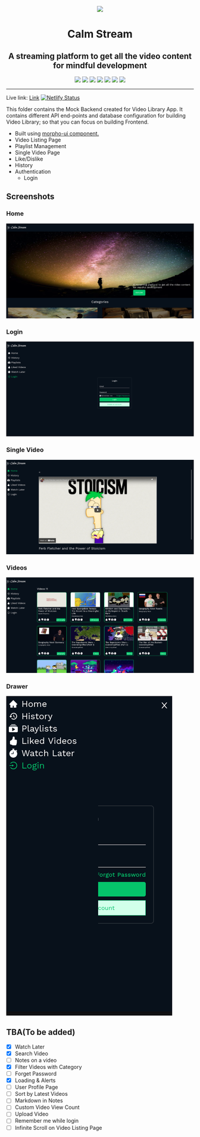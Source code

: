 <p align="center"><img src="https://yifgzyyqlpgydlzwcsaj.supabase.in/storage/v1/object/sign/calm-stream/logo.png?token=eyJhbGciOiJIUzI1NiIsInR5cCI6IkpXVCJ9.eyJ1cmwiOiJjYWxtLXN0cmVhbS9sb2dvLnBuZyIsImlhdCI6MTY0NzYwMDU0NywiZXhwIjoxOTYyOTYwNTQ3fQ.x5u9JALHIA9z3cD9AXOk8BzBQYIAAjqs546G3uqNKlg" height="80"/></p>

<h1 align="center">Calm Stream</h1>

<h2 align="center"> A streaming platform to get all the video content for mindful development</h2>

<p align="center">
<img src="https://img.shields.io/badge/React-20232A?style=for-the-badge&logo=react&logoColor=61DAFB"/ >
<img src="https://img.shields.io/badge/eslint-3A33D1?style=for-the-badge&logo=eslint&logoColor=white"/>
<img src="https://img.shields.io/badge/prettier-1A2C34?style=for-the-badge&logo=prettier&logoColor=F7BA3E"/>
<img src="https://img.shields.io/badge/JavaScript-323330?style=for-the-badge&logo=javascript&logoColor=F7DF1E"/>
<img src="https://img.shields.io/badge/CSS3-1572B6?style=for-the-badge&logo=css3&logoColor=white" />
<img src="https://img.shields.io/badge/Visual_Studio_Code-0078D4?style=for-the-badge&logo=visual%20studio%20code&logoColor=white" />
<img src="https://img.shields.io/badge/Netlify-00C7B7?style=for-the-badge&logo=netlify&logoColor=white" />
</p>

---

Live link: [Link](https://calm-stream-app.netlify.app/)
[![Netlify Status](https://api.netlify.com/api/v1/badges/bb205176-4106-4970-9150-723d53c46ace/deploy-status)](https://app.netlify.com/sites/calm-stream-app/deploys)

This folder contains the Mock Backend created for Video Library App. It contains different API end-points and database configuration for building Video Library; so that you can focus on building Frontend.

- Built using [morpho-ui component.](https://morpho-ui-css-docs.netlify.app)
- Video Listing Page
- Playlist Management
- Single Video Page
- Like/Dislike
- History
- Authentication
  - Login

## Screenshots

### Home

<img src="./screenshots/home.png"/>

### Login

<img src="./screenshots/login.png"/>

### Single Video

<img src="./screenshots/single-video.png" />

### Videos

<img src="./screenshots/videos.png"/>

### Drawer

<img src="./screenshots/responsive-drawer.png" />

## TBA(To be added)

- [x] Watch Later
- [x] Search Video
- [ ] Notes on a video
- [x] Filter Videos with Category
- [ ] Forget Password
- [x] Loading & Alerts
- [ ] User Profile Page
- [ ] Sort by Latest Videos
- [ ] Markdown in Notes
- [ ] Custom Video View Count
- [ ] Upload Video
- [ ] Remember me while login
- [ ] Infinite Scroll on Video Listing Page
